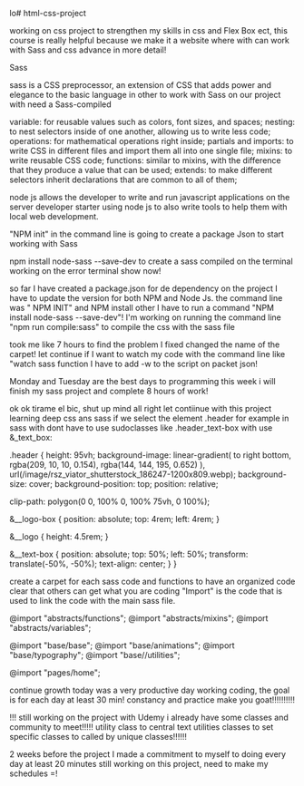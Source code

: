 lo# html-css-project

working on css project to strengthen my skills in css and Flex Box ect,
this course is really helpful because we make it a website where with can work with Sass and css advance in more detail!


Sass

sass is a CSS preprocessor, an extension of CSS that adds power and elegance to the basic language 
in other to work with Sass on our project with need a Sass-compiled

variable: for reusable values such as colors, font sizes, and spaces;
nesting: to nest selectors inside of one another, allowing us to write less code;
operations: for mathematical operations  right inside;
partials and imports: to write CSS in different files and import them all into one single file;
mixins: to write reusable CSS code;
functions: similar to mixins, with the difference that they produce a value that can be used;
extends: to make different selectors inherit declarations that are common to all of them;

node js allows the developer to write and run  javascript applications on the server developer starter using node js
to also write tools to help them with local web development.

"NPM init" in the command line is going to create a package Json to start working with Sass

 npm install node-sass --save-dev to create a  sass compiled on the terminal
 working on the error terminal show now!

 so far I have created a package.json for de dependency on the project  I have to update the version for both NPM and Node Js.
 the command line was " NPM INIT" and NPM install other I have to run a command "NPM install node-sass --save-dev"!
 I'm  working on running the command line "npm run compile:sass" to compile the css with the sass file 

 took me like 7 hours to find the problem  I fixed changed the name of the carpet! let continue
 if I want to watch my code with the command line like "watch sass function I have to add -w to the script on packet json!

 Monday and Tuesday are the best days to programming this week i will finish my sass project and complete 8 hours of work!

 ok ok tirame el bic, shut up mind all right let contiinue with this project learning deep css ans sass 
 if we select the element .header for example in sass with dont have to use sudoclasses like .header_text-box with use &_text_box:

 .header {
  height: 95vh;
  background-image: linear-gradient(
      to right bottom,
      rgba(209, 10, 10, 0.154),
      rgba(144, 144, 195, 0.652)
    ),
    url(/image/rsz_viator_shutterstock_186247-1200x809.webp);
  background-size: cover;
  background-position: top;
  position: relative;

  clip-path: polygon(0 0, 100% 0, 100% 75vh, 0 100%);

  &__logo-box {
    position: absolute;
    top: 4rem;
    left: 4rem;
  }

  &__logo {
    height: 4.5rem;
  }

  &__text-box {
    position: absolute;
    top: 50%;
    left: 50%;
    transform: translate(-50%, -50%);
    text-align: center;
  }
}


create a carpet for each sass code and functions to have an organized code clear that others can get what you are coding "Import" is the code that is used to link the code with the main sass file.

@import "abstracts/functions";
@import "abstracts/mixins";
@import "abstracts/variables";

@import "base/base";
@import "base/animations";
@import "base/typography";
@import "base//utilities";

@import "pages/home";


continue growth today was a very productive day working coding, the goal is for each day at least 30 min!  constancy and practice make you goat!!!!!!!!!!

!!!
still working on the  project with  Udemy i  already have some classes and community to meet!!!!!
utility class to central text utilities classes to set specific classes to called by unique classes!!!!!!


2 weeks before the project I made a commitment to myself to doing every day at least 20 minutes
still working on this project, need to make my schedules =!
